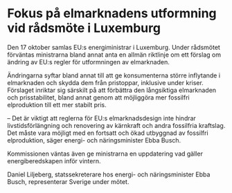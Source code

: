# Fokus på elmarknadens utformning vid rådsmöte i Luxemburg

Den 17 oktober samlas EU:s energiministrar i Luxemburg. Under rådsmötet förväntas ministrarna bland annat anta en allmän riktlinje om ett förslag om ändring av EU:s regler för utformningen av elmarknaden.

Ändringarna syftar bland annat till att ge konsumenterna större inflytande i elmarknaden och skydda dem från pristoppar, inklusive under kriser. Förslaget inriktar sig särskilt på att förbättra den långsiktiga elmarknaden och prisstabilitet, bland annat genom att möjliggöra mer fossilfri elproduktion till ett mer stabilt pris.

– Det är viktigt att reglerna för EU:s elmarknadsdesign inte hindrar livstidsförlängning och renovering av kärnkraft och andra fossilfria kraftslag. Det måste vara möjligt med en fortsatt och ökad utbyggnad av fossilfri elproduktion, säger energi- och näringsminister Ebba Busch.

Kommissionen väntas även ge ministrarna en uppdatering vad gäller energiberedskapen inför vintern.

Daniel Liljeberg, statssekreterare hos energi- och näringsminister Ebba Busch, representerar Sverige under mötet.
